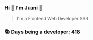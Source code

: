 ### Hi 👋 I&#39;m Juani 🦁

> I&#39;m a Frontend Web Developer SSR

### 📚 Days being a developer: 418
